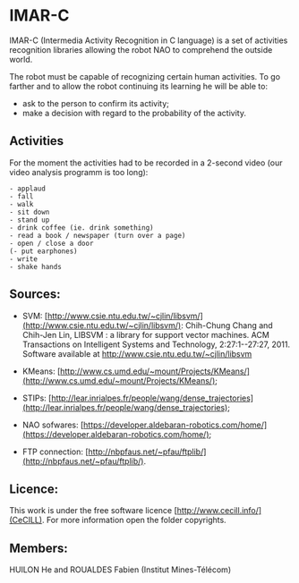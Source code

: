 IMAR-C
======

IMAR-C (Intermedia Activity Recognition in C language) is a set of activities recognition libraries allowing the robot NAO to comprehend the outside world.

The robot must be capable of recognizing certain human activities. To go farther and to allow the robot continuing its learning he will be able to:
* ask to the person to confirm its activity;
* make a decision with regard to the probability of the activity.

## Activities
For the moment the activities had to be recorded in a 2-second video (our video analysis programm is too long):

	- applaud
	- fall
	- walk
	- sit down
	- stand up
	- drink coffee (ie. drink something)
	- read a book / newspaper (turn over a page)
	- open / close a door
	(- put earphones)
	- write	 
	- shake hands

## Sources:
* SVM: [http://www.csie.ntu.edu.tw/~cjlin/libsvm/](http://www.csie.ntu.edu.tw/~cjlin/libsvm/):
Chih-Chung Chang and Chih-Jen Lin, LIBSVM : a library for support
vector machines. ACM Transactions on Intelligent Systems and
Technology, 2:27:1--27:27, 2011. Software available at
http://www.csie.ntu.edu.tw/~cjlin/libsvm

* KMeans: [http://www.cs.umd.edu/~mount/Projects/KMeans/](http://www.cs.umd.edu/~mount/Projects/KMeans/);
* STIPs: [http://lear.inrialpes.fr/people/wang/dense_trajectories](http://lear.inrialpes.fr/people/wang/dense_trajectories);
* NAO sofwares: [https://developer.aldebaran-robotics.com/home/](https://developer.aldebaran-robotics.com/home/);
* FTP connection: [http://nbpfaus.net/~pfau/ftplib/](http://nbpfaus.net/~pfau/ftplib/).

## Licence:
This work is under the free software licence [http://www.cecill.info/](CeCILL).
For more information open the folder copyrights.

## Members:
HUILON He and ROUALDES Fabien (Institut Mines-Télécom)
